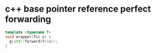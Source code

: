 # c++ base pointer reference perfect forwarding

```cpp
template <typename T>
void wrapper(T&& u) {
  g(std::forward<T>(u));
}
```
